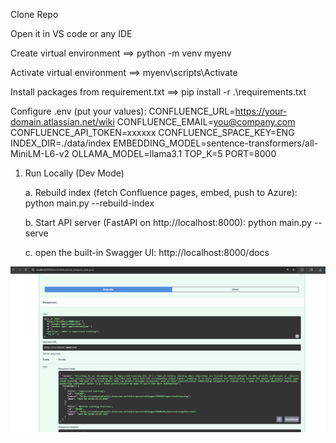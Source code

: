 Clone Repo

Open it in VS code or any IDE

Create virtual environment ==> python -m venv myenv

Activate virtual environment ==> myenv\scripts\Activate

Install packages from requirement.txt ==>  pip install -r .\requirements.txt

Configure .env (put your values):
CONFLUENCE_URL=https://your-domain.atlassian.net/wiki
CONFLUENCE_EMAIL=you@company.com
CONFLUENCE_API_TOKEN=xxxxxx
CONFLUENCE_SPACE_KEY=ENG
INDEX_DIR=./data/index
EMBEDDING_MODEL=sentence-transformers/all-MiniLM-L6-v2
OLLAMA_MODEL=llama3.1
TOP_K=5
PORT=8000



1. Run Locally (Dev Mode)


    a. Rebuild index (fetch Confluence pages, embed, push to Azure):
        python main.py --rebuild-index

    b. Start API server (FastAPI on http://localhost:8000):
        python main.py --serve

    c. open the built-in Swagger UI:
        http://localhost:8000/docs


![Streamlit chatbot Demo](Demo/image.png)